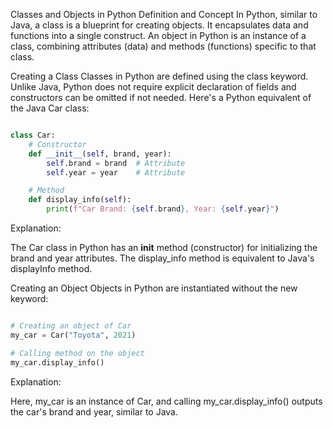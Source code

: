 Classes and Objects in Python
Definition and Concept
In Python, similar to Java, a class is a blueprint for creating objects. It encapsulates data and functions into a single construct. An object in Python is an instance of a class, combining attributes (data) and methods (functions) specific to that class.

Creating a Class
Classes in Python are defined using the class keyword. Unlike Java, Python does not require explicit declaration of fields and constructors can be omitted if not needed. Here's a Python equivalent of the Java Car class:

```python

class Car:
    # Constructor
    def __init__(self, brand, year):
        self.brand = brand  # Attribute
        self.year = year    # Attribute

    # Method
    def display_info(self):
        print(f"Car Brand: {self.brand}, Year: {self.year}")
```
Explanation:

The Car class in Python has an __init__ method (constructor) for initializing the brand and year attributes. The display_info method is equivalent to Java's displayInfo method.

Creating an Object
Objects in Python are instantiated without the new keyword:


```python

# Creating an object of Car
my_car = Car("Toyota", 2021)

# Calling method on the object
my_car.display_info()
```
Explanation:

Here, my_car is an instance of Car, and calling my_car.display_info() outputs the car's brand and year, similar to Java.